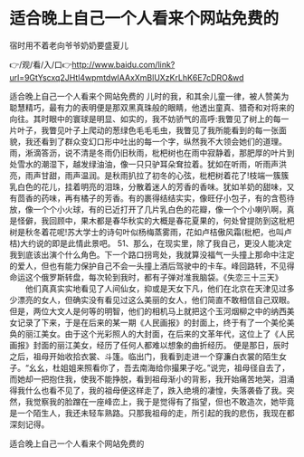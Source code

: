 # 适合晚上自己一个人看来个网站免费的
宿时用不着老向爷爷奶奶要盛夏儿

👉/观/看/入/口👉http://www.baidu.com/link?url=9GtYscxq2JHtl4wpmtdwIAAxXmBlUXzKrLhK6E7cDRO&wd

适合晚上自己一个人看来个网站免费的	儿时的我，和其余儿童一律，被人赞美为聪慧精巧，最有力的表明便是那双黑真珠般的眼睛，他透出童真、猎奇和对将来的向往。其时眼中的寰球是明显、如实的，我不妨骄气的高呼:我瞥见了树上的每一片叶子，我瞥见叶子上爬动的葱绿色毛毛毛虫，我瞥见了我所能看到的每一张面貌，我还看到了群众变幻口形中吐出的每一个字，纵然我不大领会她们的道理。
雨，淅滴答沥，说不清是冬雨仍旧秋雨，枇杷树也在雨中寂静着，那肥厚的叶片到处雪水的潮湿下，越发绿油油，像一只只驴耳朵耷拉着。犹如在听雨，听雨声洪亮，雨声甘甜，雨声温润。是秋雨扒拉了初冬的心弦，枇杷树着花了!枝端一簇簇乳白色的花儿，挂着明亮的泪珠，分散着迷人的芳香的香味。犹如羊奶的甜味，又有茴香的药味，再有橘子的芳香。有的裹得结结实实，像旺仔小包子，有的含苞待放，像一个个小火球，有的已近打开了几片乳白色的花瓣，像一个个小喇叭啊，真是怪僻，我回顾中，果木都是春华秋实的大概是春花夏果的，何处曾提防到这枇杷树是秋冬着花呢!苏大学士的诗句叶似杨梅蒸雾雨，花如卢桔傲风霜(枇杷，也叫卢桔)大约说的即是此情此景吧。
	51、那么，在现实里，除了我自己，更没人能决定我到底该出演个什么角色。下一个路口拐弯处，我就算没福气一头撞上那命中注定的爱人，但也有能力保护自己不会一头撞上酒后驾驶中的卡车。峰回路转，不见得命运这个俄罗斯转盘，每次轮到我时，都有子弹对准我脑袋。《失恋三十三天》
　　他们真真实实地看见了人间仙女，抑或是天女下凡，他们在北京在天津见过多少漂亮的女人，但确实没有看见过这么美丽的女人，他们简直不敢相信自己双眼。但是，两位大文人是何等的明智，他们的相机马上就把这个玉河烟柳之中的纳西美女记录了下来，于是在后来的某一期《人民画报》的封面上，终于有了一个美伦美奂的丽江美女。由于这个光彩照人的大封面，在后来的文革年代，这位上了《人民画报》封面的丽江美女，经历了任何人都难以想象的曲折经历。
便是那日，辰时之后，祖母开始收拾衣裳、斗篷。临出门，我看到走进一个穿濂白衣裳的陌生女子。“幺幺，杜姐姐来照看你了，吾去南海给你撮果子吃。”说完，祖母径自去了，而她却一把抱住我，使我不能挣脱，看到祖母渐小的背影，我开始痛苦地哭，泪涌得我什么也看不见了，我的祖母便这样走了，跌入绝境的凄惶，失落袭昏了我。突然，我觉察我的脸蹭在一座峰峦上，我于是觉得有了指望，但也不敢造次，她毕竟是一个陌生人，我还未轻车熟路。只那我祖母的走，所引起的我的悲伤，我现在都深刻记得。

适合晚上自己一个人看来个网站免费的
